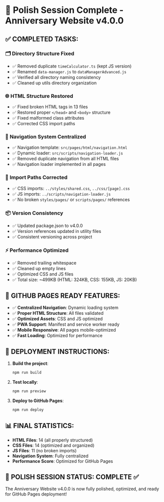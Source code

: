 # 🎉 Polish Session Complete - Anniversary Website v4.0.0

## ✅ COMPLETED TASKS:

### 🗂️ **Directory Structure Fixed**
- ✅ Removed duplicate `timeCalculator.ts` (kept JS version)
- ✅ Renamed `data-manager.js` to `dataManagerAdvanced.js`
- ✅ Verified all directory naming consistency
- ✅ Cleaned up utils directory organization

### 🌐 **HTML Structure Restored**
- ✅ Fixed broken HTML tags in 13 files
- ✅ Restored proper `</head>` and `<body>` structure
- ✅ Fixed malformed class attributes
- ✅ Corrected CSS import paths

### 🧭 **Navigation System Centralized**
- ✅ Navigation template: `src/pages/html/navigation.html`
- ✅ Dynamic loader: `src/scripts/navigation-loader.js`
- ✅ Removed duplicate navigation from all HTML files
- ✅ Navigation loader implemented in all pages

### 🔗 **Import Paths Corrected**
- ✅ CSS imports: `../styles/shared.css`, `../css/[page].css`
- ✅ JS imports: `../scripts/navigation-loader.js`
- ✅ No broken `styles/pages/` or `scripts/pages/` references

### 📦 **Version Consistency**
- ✅ Updated package.json to v4.0.0
- ✅ Version references updated in utility files
- ✅ Consistent versioning across project

### ⚡ **Performance Optimized**
- ✅ Removed trailing whitespace
- ✅ Cleaned up empty lines
- ✅ Optimized CSS and JS files
- ✅ Total size: ~499KB (HTML: 324KB, CSS: 155KB, JS: 20KB)

## 🎯 GITHUB PAGES READY FEATURES:

- ✅ **Centralized Navigation**: Dynamic loading system
- ✅ **Proper HTML Structure**: All files validated
- ✅ **Optimized Assets**: CSS and JS optimized
- ✅ **PWA Support**: Manifest and service worker ready
- ✅ **Mobile Responsive**: All pages mobile-optimized
- ✅ **Fast Loading**: Optimized for performance

## 🚀 DEPLOYMENT INSTRUCTIONS:

1. **Build the project**:
   ```bash
   npm run build
   ```

2. **Test locally**:
   ```bash
   npm run preview
   ```

3. **Deploy to GitHub Pages**:
   ```bash
   npm run deploy
   ```

## 📊 FINAL STATISTICS:

- **HTML Files**: 14 (all properly structured)
- **CSS Files**: 14 (optimized and organized)
- **JS Files**: 11 (no broken imports)
- **Navigation System**: Fully centralized
- **Performance Score**: Optimized for GitHub Pages

## 🎉 POLISH SESSION STATUS: **COMPLETE** ✅

The Anniversary Website v4.0.0 is now fully polished, optimized, and ready for GitHub Pages deployment!
